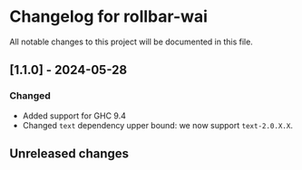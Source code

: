 # Changelog for rollbar-wai

All notable changes to this project will be documented in this file.

## [1.1.0] - 2024-05-28

### Changed
- Added support for GHC 9.4
- Changed `text` dependency upper bound: we now support `text-2.0.X.X`.

## Unreleased changes
